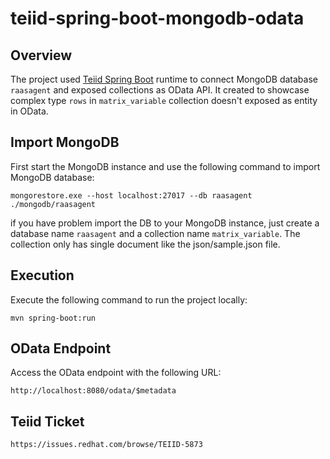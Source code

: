 # teiid-spring-boot-mongodb-odata

## Overview
The project used [Teiid Spring Boot](https://github.com/teiid/teiid-spring-boot) runtime to connect MongoDB database `raasagent` and exposed collections as OData API. It created to showcase complex type `rows` in `matrix_variable` collection doesn't exposed as entity in OData.

## Import MongoDB
First start the MongoDB instance and use the following command to import MongoDB database:
```
mongorestore.exe --host localhost:27017 --db raasagent ./mongodb/raasagent
```
if you have problem import the DB to your MongoDB instance, just create a database name `raasagent` and a collection name `matrix_variable`. The collection only has single document like the json/sample.json file.

## Execution
Execute the following command to run the project locally:
```
mvn spring-boot:run
```

## OData Endpoint
Access the OData endpoint with the following URL:
```
http://localhost:8080/odata/$metadata
```

## Teiid Ticket
```
https://issues.redhat.com/browse/TEIID-5873
```
